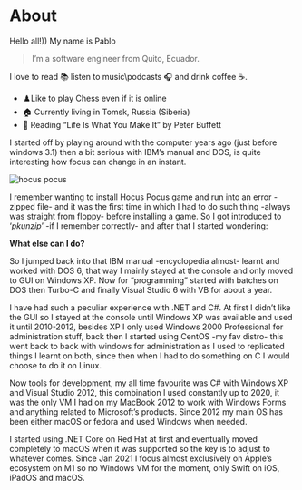 # About
Hello all!)) My name is Pablo

> I’m a software engineer from Quito, Ecuador.

I love to read 📚 listen to music\podcasts 🎧 and drink coffee ☕️.

- ♟️Like to play Chess even if it is online
- 🏠 Currently living in Tomsk, Russia (Siberia)
- 📖 Reading “Life Is What You Make It” by Peter Buffett

I started off by playing around with the computer years ago (just before windows 3.1) then a bit serious with IBM’s manual and DOS, is quite interesting how focus can change in an instant.

![hocus pocus](https://pableins.com/images/hocus_pocus.jpg)

I remember wanting to install Hocus Pocus game and run into an error -zipped file- and it was the first time in which I had to do such thing -always was straight from floppy- before installing a game. So I got introduced to ‘*pkunzip*’ -if I remember correctly- and after that I started wondering:

**What else can I do?**

So I jumped back into that IBM manual -encyclopedia almost- learnt and worked with DOS 6, that way I mainly stayed at the console and only moved to GUI on Windows XP. Now for “programming” started with batches on DOS then Turbo-C and finally Visual Studio 6 with VB for about a year.

I have had such a peculiar experience with .NET and C#. At first I didn’t like the GUI so I stayed at the console until Windows XP was available and used it until 2010-2012, besides XP I only used Windows 2000 Professional for administration stuff, back then I started using CentOS -my fav distro- this went back to back with windows for administration as I used to replicated things I learnt on both, since then when I had to do something on C I would choose to do it on Linux.

Now tools for development, my all time favourite was C# with Windows XP and Visual Studio 2012, this combination I used constantly up to 2020, it was the only VM I had on my MacBook 2012 to work with Windows Forms and anything related to Microsoft’s products. Since 2012 my main OS has been either macOS or fedora and used Windows when needed.

I started using .NET Core on Red Hat at first and eventually moved completely to macOS when it was supported so the key is to adjust to whatever comes. Since Jan 2021 I focus almost exclusively on Apple’s ecosystem on M1 so no Windows VM for the moment, only Swift on iOS, iPadOS and macOS.
